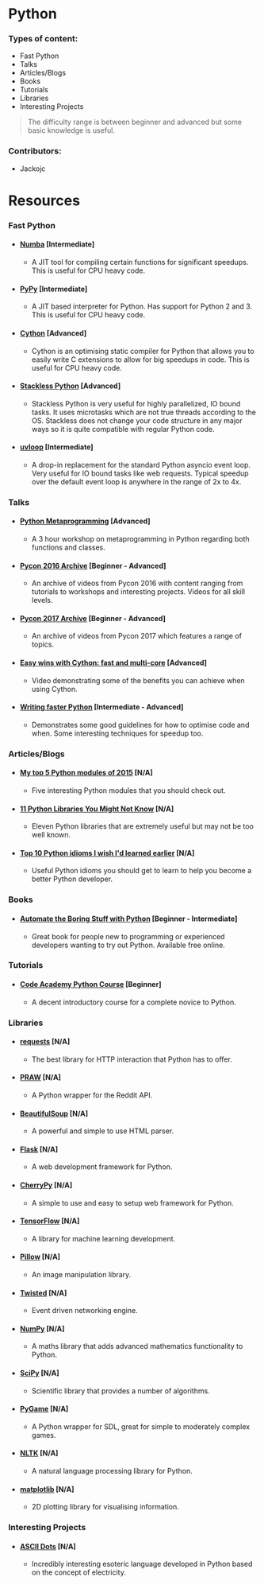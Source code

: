 # Python

### Types of content:
- Fast Python
- Talks
- Articles/Blogs
- Books
- Tutorials
- Libraries
- Interesting Projects

> The difficulty range is between beginner and advanced but some basic knowledge is useful.

### Contributors:
- Jackojc






# Resources


### Fast Python

- #### [Numba](https://numba.pydata.org/) [Intermediate]
    - A JIT tool for compiling certain functions for significant speedups. This is useful for CPU heavy code.
    
- #### [PyPy](http://pypy.org/) [Intermediate]
    - A JIT based interpreter for Python. Has support for Python 2 and 3. This is useful for CPU heavy code.
    
- #### [Cython](http://cython.org/) [Advanced]
    - Cython is an optimising static compiler for Python that allows you to easily write C extensions to allow for big speedups in code. This is useful for CPU heavy code.

- #### [Stackless Python](https://bitbucket.org/stackless-dev/stackless/wiki/Home) [Advanced]
    - Stackless Python is very useful for highly parallelized, IO bound tasks. It uses microtasks which are not true threads according to the OS. Stackless does not change your code structure in any major ways so it is quite compatible with regular Python code.
    
- #### [uvloop](https://github.com/MagicStack/uvloop) [Intermediate]
    - A drop-in replacement for the standard Python asyncio event loop. Very useful for IO bound tasks like web requests. Typical speedup over the default event loop is anywhere in the range of 2x to 4x.


### Talks

- #### [Python Metaprogramming](https://www.youtube.com/watch?v=sPiWg5jSoZI) [Advanced]
    - A 3 hour workshop on metaprogramming in Python regarding both functions and classes.


- #### [Pycon 2016 Archive](https://www.youtube.com/channel/UCwTD5zJbsQGJN75MwbykYNw) [Beginner - Advanced]
    - An archive of videos from Pycon 2016 with content ranging from tutorials to workshops and interesting projects. Videos for all skill levels.


- #### [Pycon 2017 Archive](https://www.youtube.com/channel/UCrJhliKNQ8g0qoE_zvL8eVg) [Beginner - Advanced]
    - An archive of videos from Pycon 2017 which features a range of topics.

- #### [Easy wins with Cython: fast and multi-core](https://www.youtube.com/watch?v=NfnMJMkhDoQ) [Advanced]
    - Video demonstrating some of the benefits you can achieve when using Cython.
    
- #### [Writing faster Python](https://www.youtube.com/watch?v=YjHsOrOOSuI) [Intermediate - Advanced]
    - Demonstrates some good guidelines for how to optimise code and when. Some interesting techniques for speedup too.







### Articles/Blogs

- #### [My top 5 Python modules of 2015](http://blog.rtwilson.com/my-top-5-new-python-modules-of-2015/) [N/A]
    - Five interesting Python modules that you should check out.

- #### [11 Python Libraries You Might Not Know](http://blog.yhat.com/posts/11-python-libraries-you-might-not-know.html) [N/A]
    - Eleven Python libraries that are extremely useful but may not be too well known.

- #### [Top 10 Python idioms I wish I'd learned earlier](http://prooffreaderplus.blogspot.ie/2014/11/top-10-python-idioms-i-wished-id.html) [N/A]
    - Useful Python idioms you should get to learn to help you become a better Python developer.


### Books

- #### [Automate the Boring Stuff with Python](https://automatetheboringstuff.com/) [Beginner - Intermediate]
    - Great book for people new to programming or experienced developers wanting to try out Python. Available free online.








### Tutorials

- #### [Code Academy Python Course](https://www.codecademy.com/learn/learn-python) [Beginner]
    - A decent introductory course for a complete novice to Python.








### Libraries

- #### [requests](http://docs.python-requests.org/en/master/) [N/A]
    - The best library for HTTP interaction that Python has to offer.

- #### [PRAW](https://github.com/praw-dev/praw) [N/A]
    - A Python wrapper for the Reddit API.

- #### [BeautifulSoup](https://www.crummy.com/software/BeautifulSoup/) [N/A]
    - A powerful and simple to use HTML parser.

- #### [Flask](http://flask.pocoo.org/) [N/A]
    - A web development framework for Python.

- #### [CherryPy](http://cherrypy.org/) [N/A]
    - A simple to use and easy to setup web framework for Python.

- #### [TensorFlow](https://www.tensorflow.org/) [N/A]
    - A library for machine learning development.

- #### [Pillow](https://python-pillow.org/) [N/A]
    - An image manipulation library.

- #### [Twisted](https://twistedmatrix.com/trac/) [N/A]
    - Event driven networking engine.

- #### [NumPy](http://www.numpy.org/) [N/A]
    - A maths library that adds advanced mathematics functionality to Python.

- #### [SciPy](https://www.scipy.org/scipylib/index.html) [N/A]
    - Scientific library that provides a number of algorithms.

- #### [PyGame](https://www.pygame.org/news) [N/A]
    - A Python wrapper for SDL, great for simple to moderately complex games.

- #### [NLTK](http://www.nltk.org/) [N/A]
    - A natural language processing library for Python.

- #### [matplotlib](https://matplotlib.org/) [N/A]
    - 2D plotting library for visualising information.







### Interesting Projects



- #### [ASCII Dots](https://github.com/aaronduino/asciidots) [N/A]
    - Incredibly interesting esoteric language developed in Python based on the concept of electricity.
